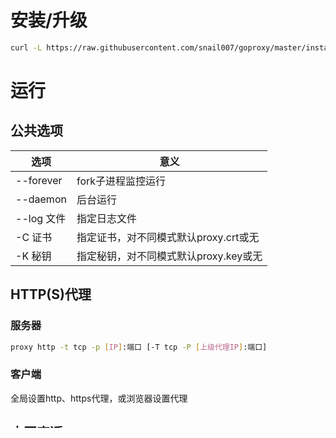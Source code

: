 # 安装/升级
```sh
curl -L https://raw.githubusercontent.com/snail007/goproxy/master/install_auto.sh | bash
```
# 运行
## 公共选项
选项|意义
-|-
--forever|fork子进程监控运行
--daemon|后台运行
--log 文件|指定日志文件
-C 证书|指定证书，对不同模式默认proxy.crt或无
-K 秘钥|指定秘钥，对不同模式默认proxy.key或无
## HTTP(S)代理
### 服务器
```sh
proxy http -t tcp -p [IP]:端口 [-T tcp -P [上级代理IP]:端口]
```
### 客户端
全局设置http、https代理，或浏览器设置代理
## 内网穿透
访问服务器端口相当于访问客户端端口
### 桥
```sh
proxy bridge -p [桥IP]:端口
```
### 服务器
```sh
proxy server -P [桥IP]:端口 -p [服务器IP]:端口@:客户端端口
```
### 客户端
```sh
proxy client -P 桥IP:端口
```
